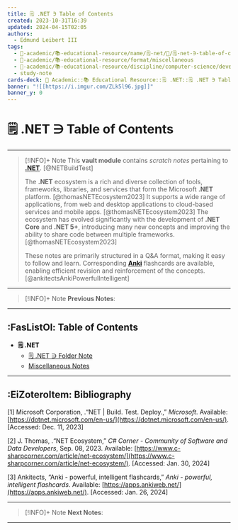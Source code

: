 ```yaml
---
title: 🗒️ .NET ∋ Table of Contents
created: 2023-10-31T16:39
updated: 2024-04-15T02:05
authors:
  - Edmund Leibert III
tags:
  - 🔴-academic/📚-educational-resource/name/🗒️-net/🔖/🗒️-net-∋-table-of-contents
  - 🔴-academic/📚-educational-resource/format/miscellaneous
  - 🔴-academic/📚-educational-resource/discipline/computer-science/developer-platform/net
  - study-note
cards-deck: 🔴 Academic::📚 Educational Resource::🗒️ .NET::🗒️ .NET ∋ Table of Contents
banner: "![[https://i.imgur.com/ZLk5l96.jpg]]"
banner_y: 0
---
```


# 🗒️ .NET ∋ Table of Contents

---

> [!INFO]+ Note 
> This **vault module** contains _scratch notes_ pertaining to **[.NET](https://dotnet.microsoft.com/en-us/)**. [@NETBuildTest]
> 
> The **.NET** ecosystem is a rich and diverse collection of tools, frameworks, libraries, and services that form the Microsoft **.NET** platform. [@thomasNETEcosystem2023] It supports a wide range of applications, from web and desktop applications to cloud-based services and mobile apps. [@thomasNETEcosystem2023] The ecosystem has evolved significantly with the development of **.NET Core** and **.NET 5+**, introducing many new concepts and improving the ability to share code between multiple frameworks. [@thomasNETEcosystem2023]
> 
> These notes are primarily structured in a Q&A format, making it easy to follow and learn. Corresponding [**Anki**](https://apps.ankiweb.net/) flashcards are available, enabling efficient revision and reinforcement of the concepts. [@ankitectsAnkiPowerfulIntelligent]

---

> [!INFO]+ Note
> **Previous Notes**:
>  

---

## :FasListOl: Table of Contents

- **🗒️ .NET**
	- [🗒️ .NET ∋ Folder Note](the-vault/src/🔴%20Academics/📚%20Educational%20Resource/Scratch%20notes/🗒️%20.NET/🗒️%20.NET%20∋%20Folder%20Note.md)
	- [Miscellaneous Notes](the-vault/src/🔴%20Academics/📚%20Educational%20Resource/Scratch%20notes/🗒️%20.NET/Miscellaneous%20Notes.md)

---

## :EiZoteroItem: Bibliography

\[1\]
Microsoft Corporation, .“NET | Build. Test. Deploy.,” _Microsoft_. Available: [https://dotnet.microsoft.com/en-us/](https://dotnet.microsoft.com/en-us/). [Accessed: Dec. 11, 2023]

\[2\]
J. Thomas, .“NET Ecosystem,” _C# Corner - Community of Software and Data Developers_, Sep. 08, 2023. Available: [https://www.c-sharpcorner.com/article/net-ecosystem/](https://www.c-sharpcorner.com/article/net-ecosystem/). [Accessed: Jan. 30, 2024]

\[3\]
Ankitects, “Anki - powerful, intelligent flashcards,” _Anki - powerful, intelligent flashcards_. Available: [https://apps.ankiweb.net/](https://apps.ankiweb.net/). [Accessed: Jan. 26, 2024]

---

> [!INFO]+ Note
> **Next Notes**:
>  

---

